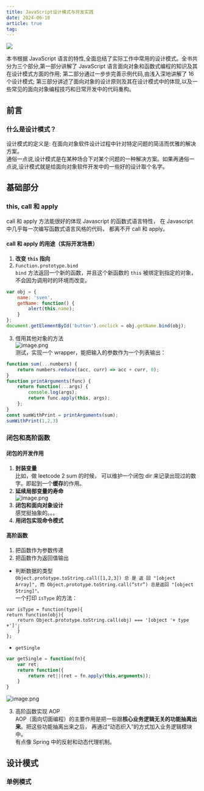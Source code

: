 ```yaml
---
title: JavaScript设计模式与开发实践
date: 2024-06-18
article: true
tag:
---
```


![](https://oss.naglfar28.com/naglfar28/202406181027889.png)

本书根据 JavaScript 语言的特性,全面总结了实际工作中常用的设计模式。全书共分为三个部分,第一部分讲解了 JavaScript 语言面向对象和函数式编程的知识及其在设计模式方面的作用; 第二部分通过一步步完善示例代码,由浅入深地讲解了 16 个设计模式; 第三部分讲述了面向对象的设计原则及其在设计模式中的体现,以及一些常见的面向对象编程技巧和日常开发中的代码重构。

## 前言
### 什么是设计模式？
设计模式的定义是: 在面向对象软件设计过程中针对特定问题的简洁而优雅的解决方案。  
通俗一点说,设计模式是在某种场合下对某个问题的一种解决方案。如果再通俗一点说,设计模式就是给面向对象软件开发中的一些好的设计取个名字。

## 基础部分
### this, call 和 apply
call 和 apply 方法能很好的体现 Javascript 的函数式语言特性， 在 Javascript 中几乎每一次编写函数式语言风格的代码， 都离不开 call 和 apply。
#### call 和 apply 的用途（实际开发场景）
1. **改变 `this` 指向**
2. `Function.prototype.bind`  
   `bind` 方法返回一个新的函数，并且这个新函数的 `this` 被绑定到指定的对象，不会因为调用时的环境而改变。
```js
var obj = {
    name: 'sven',
    getName: function() {
        alert(this.name);
    }
};
document.getElementById('button').onclick = obj.getName.bind(obj);
```
3. 借用其他对象的方法  
![image.png](https://oss.naglfar28.com/naglfar28/202406181120921.png)  
	测试，实现一个 wrapper，能把输入的参数作为一个列表输出：
```js
function sum(...numbers) {
    return numbers.reduce((acc, curr) => acc + curr, 0);
}
function printArguments(func) {
    return function(...args) {
        console.log(args);
        return func.apply(this, args);
    };
}
const sumWithPrint = printArguments(sum);
sumWithPrint(1,2,3)
```

### 闭包和高阶函数
#### 闭包的开发作用
1. **封装变量**  
比如，做 leetcode 2 sum 的时候， 可以维护一个闭包 dir 来记录出现过的数字。即起到一个**缓存**的作用。
2. **延续局部变量的寿命**  
![image.png](https://oss.naglfar28.com/naglfar28/202406181617160.png)
3. **闭包和面向对象设计**  
   感觉挺抽象的。。。
4. **用闭包实现命令模式**

#### 高阶函数
1. 把函数作为参数传递
2. 把函数作为返回值输出
- 判断数据的类型  
  `Object.prototype.toString.call([1,2,3]) 总 是 返 回 "[object Array]", 而 Object.prototype.toString.call(“str”) 总是返回 "[object String]"。`  
  一个打印 `isType` 的方法：  
```
var isType = function(type){     
return function(obj){         
	return Object.prototype.toString.call(obj) === '[object '+ type +']';     
	} 
};
```
- `getSingle`
```js
var getSingle = function(fn){
	var ret;
	return function({
		return ret||(ret = fn.apply(this,arguments));
	}
}
```
![image.png](https://oss.naglfar28.com/naglfar28/202406181824100.png)

3. 高阶函数实现 AOP  
AOP（面向切面编程）的主要作用是把一些跟**核心业务逻辑无关的功能抽离出来**。把这些功能抽离出来之后， 再通过“动态织入”的方式加入业务逻辑模块中。  
有点像 Spring 中的反射和动态代理机制。

## 设计模式
### 单例模式
